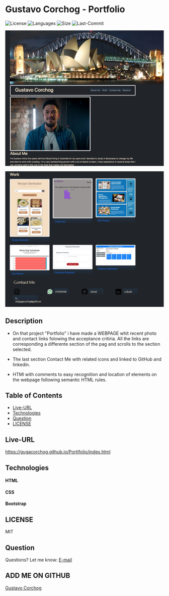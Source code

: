 # Gustavo Corchog - Portfolio

![License](https://img.shields.io/github/license/gugacorchog/E-Commerce)
![Languages](https://img.shields.io/github/languages/top/gugacorchog/Portifolio?color=red)
![Size](https://img.shields.io/github/repo-size/gugacorchog/PORTIFOLIO?color=yellow)
![Last-Commit](https://img.shields.io/github/last-commit/gugacorchog/PORTIFOLIO)

![ScreenShot](https://github.com/gugacorchog/Portifolio/blob/main/assets/images/screenshotweb1.jpg)

![ScreenShot](https://github.com/gugacorchog/Portifolio/blob/main/assets/images/screenshotweb2.jpg)

## Description 

* On that project "Portfolio" i have made a WEBPAGE whit recent photo and contact links
folowing the acceptance critiria. All the links are corresponding a differente section
of the pag and scrolls to the section selected. 

* The last section Contact Me with related icons and linked to GitHub and linkedin.

* HTMl with comments to easy recognition and location of elements on the webpage following semantic HTML rules.

## Table of Contents 

- [Live-URL](#Live-URL)
- [Technologies](#Technologies)
- [Question](#question) 
- [LICENSE](#License) 

## Live-URL
https://gugacorchog.github.io/Portifolio/index.html

## Technologies

#### HTML
#### CSS
#### Bootstrap

## LICENSE

MIT

## Question
Questions? Let me know: [E-mail](mailto:gugacorchog@gmail.com)

## ADD ME ON GITHUB 
[Gustavo Corchog](https://github.com/gugacorchog)